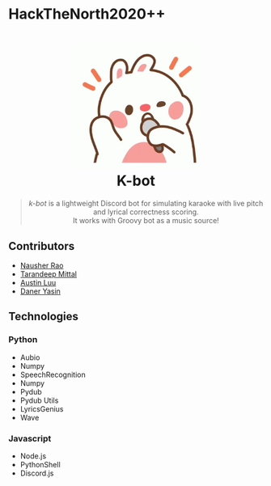 # HackTheNorth2020++

<h1 align="center">
  <a href=""><img src="assets/img/mic.gif" width="250"/></a>
  <br>
  K-bot
</h1>

<blockquote align="center">
  <em>k-bot</em> is a lightweight Discord bot for simulating karaoke with live pitch and lyrical correctness scoring.<br>
  It works with Groovy bot as a music source!
</blockquote>

## Contributors
- [Nausher Rao](https://www.github.com/sherrao)<br>
- [Tarandeep Mittal](https://www.github.com/tdmittens)<br>
- [Austin Luu](https://www.github.com/AustinLuu)<br>
- [Daner Yasin](https://github.com/danerkestey)<br>

## Technologies
### Python
- Aubio
- Numpy
- SpeechRecognition
- Numpy
- Pydub
- Pydub Utils
- LyricsGenius
- Wave

### Javascript
- Node.js
- PythonShell
- Discord.js
